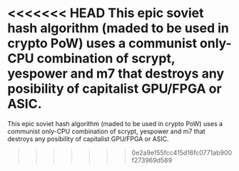 <<<<<<< HEAD
This epic soviet hash algorithm (maded to be used in crypto PoW) uses a communist only-CPU combination of scrypt, yespower and m7 that destroys any posibility of capitalist GPU/FPGA or ASIC.
=======
This epic soviet hash algorithm (maded to be used in crypto PoW)
uses a communist only-CPU combination of scrypt, yespower and m7 
that destroys any posibility of capitalist GPU/FPGA or ASIC.
>>>>>>> 0e2a9e155fcc415d16fc0771ab900f273969d589
